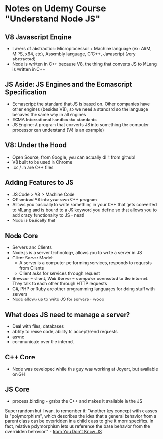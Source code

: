 # Notes on Udemy Course "Understand Node JS"

## V8 Javascript Engine
- Layers of abstraction: Microprocessor + Machine language (ex: ARM, MIPS, x64, etc), Assembly language, C/C++, Javascript (very abstracted)
- Node is written in C++ because V8, the thing that converts JS to MLang is written in C++

## JS Aside: JS Engines and the Ecmascript Specification
- Ecmascript: the standard that JS is based on. Other companies have other engines (besides V8), so we need a standard so the language behaves the same way in all engines
- ECMA International handles the standards
- JS Engine: A program that converts JS into something the computer processor can understand (V8 is an example)

## V8: Under the Hood
- Open Source, from Google, you can actually dl it from github!
- V8 built to be used in Chrome
- .cc / .h are C++ files

## Adding Features to JS
- JS Code > V8 > Machine Code
- OR embed V8 into your own C++ program
- Allows you basically to write something in your C++ that gets converted to MLang and is bound to a JS keyword you define so that allows you to add crazy functionality to JS - neat!
- Node is basically that

## Node Core
- Servers and Clients
- Node.js is a server technology, allows you to write a server in JS
- Client Server Model:
  - A server is a computer performing services, responds to requests from Clients
  - Client asks for services through request
- Browser = client, Web Server = computer connected to the internet. They talk to each other through HTTP requests
- C#, PHP or Ruby are other programming languages for doing stuff with servers
- Node allows us to write JS for servers - wooo

## What does JS need to manage a server?
- Deal with files, databases
- ability to reuse code, ability to accept/send requests
- async
- communicate over the internet

## C++ Core
- Node was developed while this guy was working at Joyent, but available on GH

## JS Core
- process.binding - grabs the C++ and makes it available in the JS

Super random but I want to remember it: 
"Another key concept with classes is "polymorphism", which describes the idea that a general behavior from a parent class can be overridden in a child class to give it more specifics. In fact, relative polymorphism lets us reference the base behavior from the overridden behavior." - [from You Don't Know JS](ttps://github.com/getify/You-Dont-Know-JS/blob/master/this%20%26%20object%20prototypes/ch4.md)
